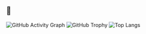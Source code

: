 ## 🚀
![GitHub Activity Graph](https://github-readme-activity-graph.vercel.app/graph?username=nabilakiswanto&theme=github-dark)
![GitHub Trophy](https://github-profile-trophy.vercel.app/?username=nabilakiswanto&theme=radical) ![Top Langs](https://github-readme-stats.vercel.app/api/top-langs/?username=nabilakiswanto&count_private=true&layout=compact&langs_count=8&theme=radical)
